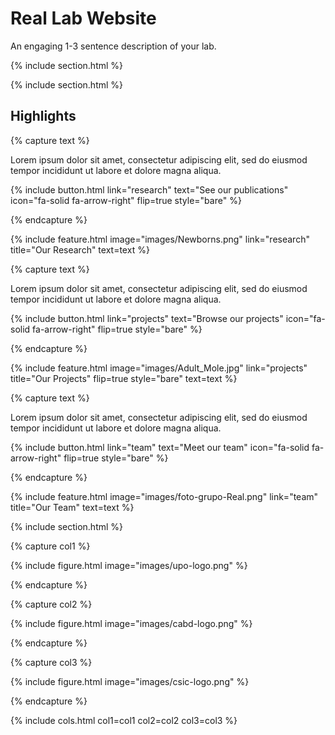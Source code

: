 ---
---

# Real Lab Website

An engaging 1-3 sentence description of your lab.


{% include section.html %}


{% include section.html %}

## Highlights

{% capture text %}

Lorem ipsum dolor sit amet, consectetur adipiscing elit, sed do eiusmod tempor incididunt ut labore et dolore magna aliqua.

{%
  include button.html
  link="research"
  text="See our publications"
  icon="fa-solid fa-arrow-right"
  flip=true
  style="bare"
%}

{% endcapture %}

{%
  include feature.html
  image="images/Newborns.png"
  link="research"
  title="Our Research"
  text=text
%}

{% capture text %}

Lorem ipsum dolor sit amet, consectetur adipiscing elit, sed do eiusmod tempor incididunt ut labore et dolore magna aliqua.

{%
  include button.html
  link="projects"
  text="Browse our projects"
  icon="fa-solid fa-arrow-right"
  flip=true
  style="bare"
%}

{% endcapture %}

{%
  include feature.html
  image="images/Adult_Mole.jpg"
  link="projects"
  title="Our Projects"
  flip=true
  style="bare"
  text=text
%}

{% capture text %}

Lorem ipsum dolor sit amet, consectetur adipiscing elit, sed do eiusmod tempor incididunt ut labore et dolore magna aliqua.

{%
  include button.html
  link="team"
  text="Meet our team"
  icon="fa-solid fa-arrow-right"
  flip=true
  style="bare"
%}

{% endcapture %}

{%
  include feature.html
  image="images/foto-grupo-Real.png"
  link="team"
  title="Our Team"
  text=text
%}

{% include section.html %}

{% capture col1 %}

{%
  include figure.html
  image="images/upo-logo.png"
%}

{% endcapture %}

{% capture col2 %}

{%
  include figure.html
  image="images/cabd-logo.png"
%}

{% endcapture %}

{% capture col3 %}

{%
  include figure.html
  image="images/csic-logo.png"
%}

{% endcapture %}

{% include cols.html col1=col1 col2=col2 col3=col3 %}
